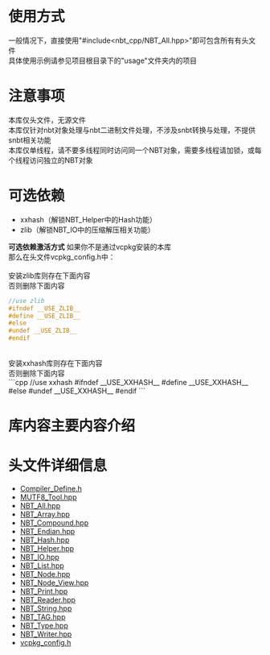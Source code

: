 ﻿# 使用方式
一般情况下，直接使用\"#include<nbt_cpp\/NBT_All.hpp>\"即可包含所有有头文件</br>
具体使用示例请参见项目根目录下的\"usage\"文件夹内的项目</br>

# 注意事项
本库仅头文件，无源文件</br>
本库仅针对nbt对象处理与nbt二进制文件处理，不涉及snbt转换与处理，不提供snbt相关功能</br>
本库仅单线程，请不要多线程同时访问同一个NBT对象，需要多线程请加锁，或每个线程访问独立的NBT对象</br>

# 可选依赖
- xxhash（解锁NBT_Helper中的Hash功能）
- zlib（解锁NBT_IO中的压缩解压相关功能）

**可选依赖激活方式**
如果你不是通过vcpkg安装的本库</br>
那么在头文件vcpkg_config.h中：</br>
</br>
安装zlib库则存在下面内容</br>
否则删除下面内容</br>
```cpp
//use zlib
#ifndef __USE_ZLIB__
#define __USE_ZLIB__
#else
#undef __USE_ZLIB__
#endif
```
</br>
安装xxhash库则存在下面内容</br>
否则删除下面内容</br>
```cpp
//use xxhash
#ifndef __USE_XXHASH__
#define __USE_XXHASH__
#else
#undef __USE_XXHASH__
#endif
```

# 库内容主要内容介绍





# 头文件详细信息
- [Compiler_Define.h](Compiler_Define.md)
- [MUTF8_Tool.hpp](MUTF8_Tool.md)
- [NBT_All.hpp](NBT_All.md)
- [NBT_Array.hpp](NBT_Array.md)
- [NBT_Compound.hpp](NBT_Compound.md)
- [NBT_Endian.hpp](NBT_Endian.md)
- [NBT_Hash.hpp](NBT_Hash.md)
- [NBT_Helper.hpp](NBT_Helper.md)
- [NBT_IO.hpp](NBT_IO.md)
- [NBT_List.hpp](NBT_List.md)
- [NBT_Node.hpp](NBT_Node.md)
- [NBT_Node_View.hpp](NBT_Node_View.md)
- [NBT_Print.hpp](NBT_Print.md)
- [NBT_Reader.hpp](NBT_Reader.md)
- [NBT_String.hpp](NBT_String.md)
- [NBT_TAG.hpp](NBT_TAG.md)
- [NBT_Type.hpp](NBT_Type.md)
- [NBT_Writer.hpp](NBT_Writer.md)
- [vcpkg_config.h](vcpkg_config.md)